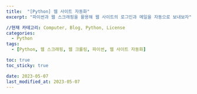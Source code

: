 ```yaml
---
title:  "[Python] 웹 사이트 자동화"
excerpt: "파이썬과 웹 스크래핑을 활용해 웹 사이트의 로그인과 메일을 자동으로 보내보자"

//현재 카테고리: Computer, Blog, Python, License
categories:
  - Python
tags:
  - [Python, 웹 스크래핑, 웹 크롤링, 파이썬, 웹 사이트 자동화]

toc: true
toc_sticky: true

date: 2023-05-07
last_modified_at: 2023-05-07
---
```

